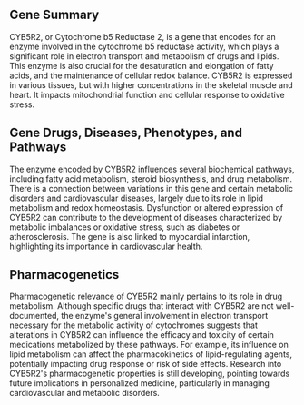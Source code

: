 ## Gene Summary
CYB5R2, or Cytochrome b5 Reductase 2, is a gene that encodes for an enzyme involved in the cytochrome b5 reductase activity, which plays a significant role in electron transport and metabolism of drugs and lipids. This enzyme is also crucial for the desaturation and elongation of fatty acids, and the maintenance of cellular redox balance. CYB5R2 is expressed in various tissues, but with higher concentrations in the skeletal muscle and heart. It impacts mitochondrial function and cellular response to oxidative stress.

## Gene Drugs, Diseases, Phenotypes, and Pathways
The enzyme encoded by CYB5R2 influences several biochemical pathways, including fatty acid metabolism, steroid biosynthesis, and drug metabolism. There is a connection between variations in this gene and certain metabolic disorders and cardiovascular diseases, largely due to its role in lipid metabolism and redox homeostasis. Dysfunction or altered expression of CYB5R2 can contribute to the development of diseases characterized by metabolic imbalances or oxidative stress, such as diabetes or atherosclerosis. The gene is also linked to myocardial infarction, highlighting its importance in cardiovascular health.

## Pharmacogenetics
Pharmacogenetic relevance of CYB5R2 mainly pertains to its role in drug metabolism. Although specific drugs that interact with CYB5R2 are not well-documented, the enzyme's general involvement in electron transport necessary for the metabolic activity of cytochromes suggests that alterations in CYB5R2 can influence the efficacy and toxicity of certain medications metabolized by these pathways. For example, its influence on lipid metabolism can affect the pharmacokinetics of lipid-regulating agents, potentially impacting drug response or risk of side effects. Research into CYB5R2's pharmacogenetic properties is still developing, pointing towards future implications in personalized medicine, particularly in managing cardiovascular and metabolic disorders.